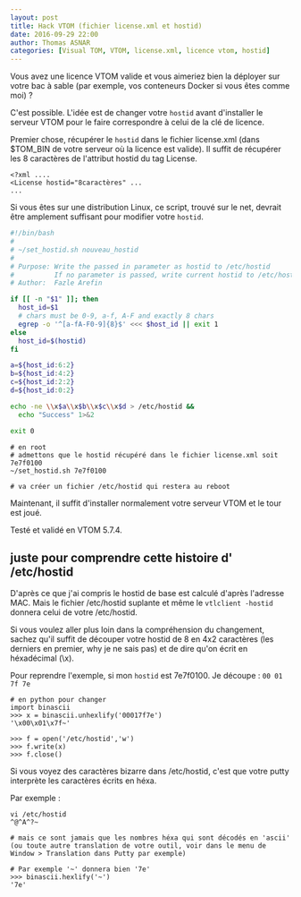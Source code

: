 ```yaml
---
layout: post
title: Hack VTOM (fichier license.xml et hostid)
date: 2016-09-29 22:00
author: Thomas ASNAR
categories: [Visual TOM, VTOM, license.xml, licence vtom, hostid]
---
```

Vous avez une licence VTOM valide et vous aimeriez bien la déployer sur votre bac à sable (par exemple, vos conteneurs Docker si vous êtes comme moi) ?

C'est possible. L'idée est de changer votre `hostid` avant d'installer le serveur VTOM pour le faire correspondre à celui de la clé de licence.

Premier chose, récupérer le `hostid` dans le fichier license.xml (dans $TOM_BIN de votre serveur où la licence est valide). Il suffit de récupérer les 8 caractères de l'attribut hostid du tag License.

```
<?xml ....
<License hostid="8caractères" ...
...
```

Si vous êtes sur une distribution Linux, ce script, trouvé sur le net, devrait être amplement suffisant pour modifier votre `hostid`.

```bash
#!/bin/bash
#
# ~/set_hostid.sh nouveau_hostid
#
# Purpose: Write the passed in parameter as hostid to /etc/hostid
#          If no parameter is passed, write current hostid to /etc/hostid
# Author:  Fazle Arefin

if [[ -n "$1" ]]; then
  host_id=$1
  # chars must be 0-9, a-f, A-F and exactly 8 chars
  egrep -o '^[a-fA-F0-9]{8}$' <<< $host_id || exit 1
else
  host_id=$(hostid)
fi

a=${host_id:6:2}
b=${host_id:4:2}
c=${host_id:2:2}
d=${host_id:0:2}

echo -ne \\x$a\\x$b\\x$c\\x$d > /etc/hostid &&
  echo "Success" 1>&2

exit 0
```

```
# en root
# admettons que le hostid récupéré dans le fichier license.xml soit 7e7f0100
~/set_hostid.sh 7e7f0100

# va créer un fichier /etc/hostid qui restera au reboot
```

Maintenant, il suffit d'installer normalement votre serveur VTOM et le tour est joué.

Testé et validé en VTOM 5.7.4.


## juste pour comprendre cette histoire d' /etc/hostid

D'après ce que j'ai compris le hostid de base est calculé d'après l'adresse MAC. Mais le fichier /etc/hostid suplante et même le `vtlclient -hostid` donnera celui de votre /etc/hostid.

Si vous voulez aller plus loin dans la compréhension du changement, sachez qu'il suffit de découper votre hostid de 8 en 4x2 caractères (les derniers en premier, why je ne sais pas) et de dire qu'on écrit en héxadécimal (\x).

Pour reprendre l'exemple, si mon `hostid` est 7e7f0100. Je découpe : `00 01 7f 7e`

```
# en python pour changer
import binascii
>>> x = binascii.unhexlify('00017f7e')
'\x00\x01\x7f~'

>>> f = open('/etc/hostid','w')
>>> f.write(x)
>>> f.close()
```

Si vous voyez des caractères bizarre dans /etc/hostid, c'est que votre putty interprète les caractères écrits en héxa.

Par exemple :

```
vi /etc/hostid
^@^A^?~

# mais ce sont jamais que les nombres héxa qui sont décodés en 'ascii' (ou toute autre translation de votre outil, voir dans le menu de Window > Translation dans Putty par exemple)

# Par exemple '~' donnera bien '7e'
>>> binascii.hexlify('~')
'7e'
```
